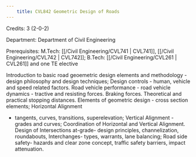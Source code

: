 ```yaml
---
    title: CVL842 Geometric Design of Roads
---
```

Credits: 3 (2-0-2)

Department: Department of Civil Engineering

Prerequisites: M.Tech: [[/Civil Engineering/CVL741 | CVL741]], [[/Civil Engineering/CVL742 | CVL742]]; B.Tech: [[/Civil Engineering/CVL261 | CVL261]] and one TE elective

Introduction to basic road geoemetric design elements and methodology - design philosophy and design techniques; Design controls - human, vehicle and speed related factors. Road vehicle performance - road vehicle dynamics - tractive and resisting forces. Braking forces. Theoretical and practical stopping distances. Elements of geometric design - cross section elements; Horizontal Alignment
- tangents, curves, transitions, superelevation; Vertical Alignment - grades and curves; Coordination of Horizontal and Vertical Alignment. Design of Intersections at-grade- design principles, channelization, roundabouts, Interchanges- types, warrants, lane balancing; Road side safety- hazards and clear zone concept, traffic safety barriers, impact attenuation.